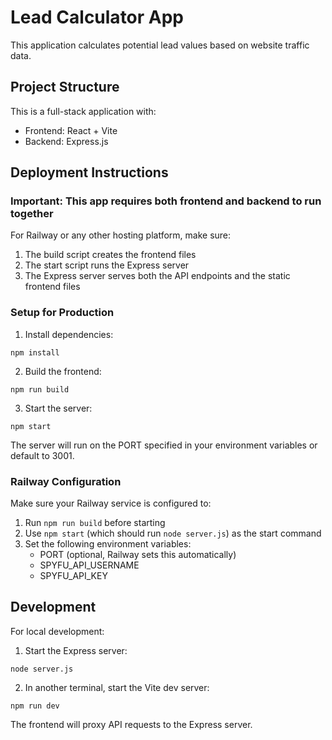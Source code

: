 
# Lead Calculator App

This application calculates potential lead values based on website traffic data.

## Project Structure

This is a full-stack application with:
- Frontend: React + Vite
- Backend: Express.js

## Deployment Instructions

### Important: This app requires both frontend and backend to run together

For Railway or any other hosting platform, make sure:

1. The build script creates the frontend files
2. The start script runs the Express server
3. The Express server serves both the API endpoints and the static frontend files

### Setup for Production

1. Install dependencies:
```
npm install
```

2. Build the frontend:
```
npm run build
```

3. Start the server:
```
npm start
```

The server will run on the PORT specified in your environment variables or default to 3001.

### Railway Configuration

Make sure your Railway service is configured to:

1. Run `npm run build` before starting
2. Use `npm start` (which should run `node server.js`) as the start command
3. Set the following environment variables:
   - PORT (optional, Railway sets this automatically)
   - SPYFU_API_USERNAME
   - SPYFU_API_KEY

## Development

For local development:

1. Start the Express server:
```
node server.js
```

2. In another terminal, start the Vite dev server:
```
npm run dev
```

The frontend will proxy API requests to the Express server.
